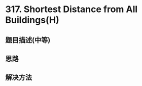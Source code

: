 # 317. Shortest Distance from All Buildings(H)


[]()

## 题目描述(中等)


## 思路

## 解决方法

### 

```java

```
